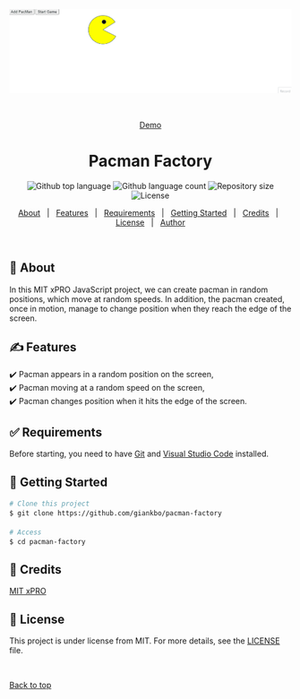 <div align="center" id="top"> 
  <img src="./images/PacMan5.gif" alt="Pacman Factory" width="600" height="150"/>

&#xa0;

<a href="https://github.com/giankbo/pacman-factory">Demo</a>

</div>

<h1 align="center">Pacman Factory</h1>

<p align="center">
  <img alt="Github top language" src="https://img.shields.io/github/languages/top/giankbo/pacman-factory?color=56BEB8">

  <img alt="Github language count" src="https://img.shields.io/github/languages/count/giankbo/pacman-factory?color=56BEB8">

  <img alt="Repository size" src="https://img.shields.io/github/repo-size/giankbo/pacman-factory?color=56BEB8">

  <img alt="License" src="https://img.shields.io/github/license/giankbo/pacman-factory?color=56BEB8">
</p>

<p align="center">
  <a href="#dart-about">About</a> &#xa0; | &#xa0; 
  <a href="#writing_hand-features">Features</a> &#xa0; | &#xa0;
  <a href="#white_check_mark-requirements">Requirements</a> &#xa0; | &#xa0;
  <a href="#checkered_flag-getting-started">Getting Started</a> &#xa0; | &#xa0;
  <a href="#handshake-credits">Credits</a> &#xa0; | &#xa0;
  <a href="#memo-license">License</a> &#xa0; | &#xa0;
  <a href="https://github.com/giankbo" target="_blank">Author</a>
</p>

<br>

## :dart: About

In this MIT xPRO JavaScript project, we can create pacman in random positions, which move at random speeds. In addition, the pacman created, once in motion, manage to change position when they reach the edge of the screen.

## :writing_hand: Features

:heavy_check_mark: Pacman appears in a random position on the screen,\
:heavy_check_mark: Pacman moving at a random speed on the screen,\
:heavy_check_mark: Pacman changes position when it hits the edge of the screen.

## :white_check_mark: Requirements

Before starting, you need to have [Git](https://git-scm.com) and [Visual Studio Code](https://code.visualstudio.com/) installed.

## :checkered_flag: Getting Started

```bash
# Clone this project
$ git clone https://github.com/giankbo/pacman-factory

# Access
$ cd pacman-factory

```

## :handshake: Credits

<a href="https://xpro.mit.edu/" target="_blank">MIT xPRO</a>

## :memo: License

This project is under license from MIT. For more details, see the [LICENSE](LICENSE.md) file.

&#xa0;

<a href="#top">Back to top</a>
